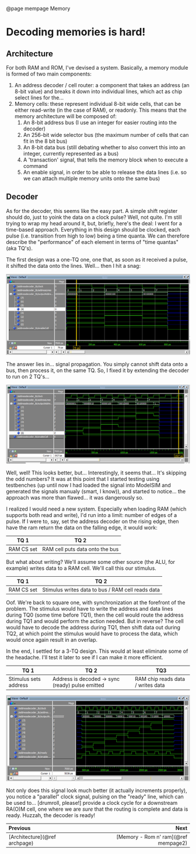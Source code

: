 @page mempage Memory

# Decoding memories is hard!

## Architecture
For both RAM and ROM, I've devised a system. Basically, a memory module is formed of two main components:
   1. An address decoder / cell router: a component that takes an address (an 8-bit value) and breaks it down into
    individual lines, which act as chip select lines for the...
   2. Memory cells: these represent individual 8-bit wide cells, that can be either read-write (in the case of RAM), or 
   readonly. 
   This means that the memory architecture will be composed of:
      1. An 8-bit address bus (I use an integer for easier routing into the decoder)
      2. An 256-bit wide selector bus (the maximum number of cells that can fit in the 8 bit bus)
      3. An 8-bit data bus (still debating whether to also convert this into an integer, currently represented as a bus)
      4. A 'transaction' signal, that tells the memory block when to execute a command
      5. An enable signal, in order to be able to release the data lines (i.e. so we can attach multiple memory units
      onto the same bus)

## Decoder
As for the decoder, this seems like the easy part. A simple shift register should do, just to yoink the data on a clock
pulse? Well, not quite. I'm still trying to wrap my head around it, but, briefly, here's the deal:
I went for a time-based approach. Everything in this design should be clocked, each pulse (i.e. transition from high to
low) being a time quanta. We can therefore describe the "performance" of each element in terms of "time quantas"
(aka TQ's).

The first design was a one-TQ one, one that, as soon as it received a pulse, it shifted the data onto the lines. Well...
then I hit a snag:

<img alt="Decoder1TQ.png" src="Decoder1TQ.png"/>

The answer lies in... signal propagation. You simply cannot shift data onto a bus, then process it, on the same TQ. So,
I fixed it by extending the decoder to run on 2 TQ's...

![Decoder2TQ.png](Decoder2TQ.png)

Well, well! This looks better, but... Interestingly, it seems that... It's skipping the odd numbers? It was at this
point that I started testing using testbenches (up until now I had loaded the signal into ModelSIM and generated the
signals manualy (smart, I know)), and started to notice... the approach was more than flawed... it was dangerously so.

I realized I would need a new system. Especially when loading RAM (which supports both read and write), I'd run into a
limit: number of edges of a pulse. If I were to, say, set the address decoder on the rising edge, then have the ram
return the data on the falling edge, it would work:

| TQ 1       | TQ 2                            |
|------------|---------------------------------|
| RAM CS set | RAM cell puts data onto the bus |

But what about writing? We'll assume some other source (the ALU, for example) writes data to a RAM cell. We'll call this
our stimulus.
 
| TQ 1       | TQ 2                                              |
|------------|---------------------------------------------------|
| RAM CS set | Stimulus writes data to bus / RAM cell reads data |

Oof. We're back to square one, with synchronization at the forefront of the problem. The stimulus would have to write
the address and data lines during TQ0 (some time before TQ1), then the cell would route the address during TQ1 and would
perform the action needed. But in reverse? The cell would have to decode the address during TQ1, then shift data out
during TQ2, at which point the stimulus would have to process the data, which would once again result in an overlap.

In the end, I settled for a 3-TQ design. This would at least eliminate some of the headache. I'll test it later to see
if I can make it more efficient.

| TQ 1                  | TQ 2                                             | TQ3                               |
|-----------------------|--------------------------------------------------|-----------------------------------|
| Stimulus sets address | Address is decoded -> sync (ready) pulse emitted | RAM chip reads data / writes data |

![Decoder3TQ.png](Decoder3TQ.png)

Not only does this signal look much better (it actually increments properly), you notice a "parallel" clock signal,
pulsing on the "ready" line, which can be used to... [drumroll, please!] provide a clock cycle for a downstream RA(O)M
cell, one where we are _sure_ that the routing is complete and data is ready. Huzzah, the decoder is ready!

<div class="section_buttons">
 
| Previous                      |                                 Next |
|:------------------------------|-------------------------------------:|
| [Architecture](@ref archpage) | [Memory - Rom n' ram](@ref mempage2) |
 
</div>